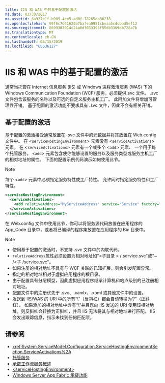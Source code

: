 ```yaml
---
title: IIS 和 WAS 中的基于配置的激活
ms.date: 03/30/2017
ms.assetid: 6a927e1f-b905-4ee5-ad0f-78265da38238
ms.openlocfilehash: 99f6c7d41620a7bafea0981cbeaa5cdcbad5ef12
ms.sourcegitcommit: 8699383914c24a0df033393f55db3369db728a7b
ms.translationtype: MT
ms.contentlocale: zh-CN
ms.lasthandoff: 05/15/2019
ms.locfileid: "65636127"
---
```

# <a name="configuration-based-activation-in-iis-and-was"></a>IIS 和 WAS 中的基于配置的激活

通常当托管在 Internet 信息服务 (IIS) 或 Windows 进程激活服务 (WAS) 下的 Windows Communication Foundation (WCF) 服务，必须提供.svc 文件。 .svc 文件包含该服务的名称以及可选的自定义服务主机工厂。 此附加文件将增加可管理性开销。 基于配置的激活功能不要求具有 .svc 文件，因此不会有相关开销。

## <a name="configuration-based-activation"></a>基于配置的激活

基于配置的激活接受通常放置在 .svc 文件中的元数据并将其放置在 Web.config 文件中。 在 <`serviceHostingEnvironment`> 元素没有 <`serviceActivations`> 元素。 在 <`serviceActivations`> 元素有一个或多个 <`add`> 元素、 一个用于每个托管服务。 <`add`> 元素包含使你能够设置的服务以及服务类型或服务主机工厂的相对地址的属性。 下面的配置示例代码演示如何使用此节。

> [!NOTE]
>  每个 <`add`> 元素中必须指定服务特性或工厂特性。 允许同时指定服务特性和工厂特性。

```xml
<serviceHostingEnvironment>
  <serviceActivations>
    <add relativeAddress="MyServiceAddress" service="Service" factory="MyServiceHostFactory"/>
  </serviceActivations>
</serviceHostingEnvironment>
```

 在 Web.config 文件中使用此节，你可以将服务源代码放置在应用程序的 App_Code 目录中，或者将已编译的程序集放置在应用程序的 Bin 目录中。

> [!NOTE]
> - 使用基于配置的激活时，不支持 .svc 文件中的内联代码。
> - `relativeAddress`属性必须设置为相对地址如"\<子目录 > / service.svc"或"~ /\<子 /service.svc"。
> - 如果注册的相对地址不具有与 WCF 关联的已知扩展，则会引发配置异常。
> - 指定的相对地址相对于虚拟应用程序的根目录。
> - 由于配置具有分层模型，因此虚拟应用程序继承计算机和站点级别的已注册相对地址。
> - 配置文件中的注册优先于 .svc、.xamlx、.xoml 或其他文件中的设置。
> - 发送到 IIS/WAS 的 URI 中的所有“\”（反斜杠）都会自动转换为“/”（正斜杠）。 如果添加的相对地址中含有“\”并且您向 IIS 发送的 URI 使用该相对地址，则反斜杠会转换为正斜杠，并且 IIS 无法将其与相对地址进行匹配。 IIS 会发出跟踪信息，指示未找到任何匹配项。

## <a name="see-also"></a>请参阅

- <xref:System.ServiceModel.Configuration.ServiceHostingEnvironmentSection.ServiceActivations%2A>
- [托管服务](../../../../docs/framework/wcf/hosting-services.md)
- [承载工作流服务概述](../../../../docs/framework/wcf/feature-details/hosting-workflow-services-overview.md)
- [\<serviceHostingEnvironment>](../../../../docs/framework/configure-apps/file-schema/wcf/servicehostingenvironment.md)
- [Windows Server App Fabric 承载功能](https://go.microsoft.com/fwlink/?LinkId=201276)
